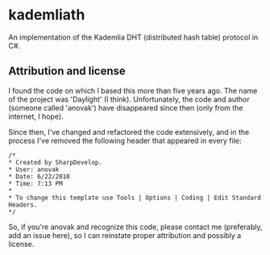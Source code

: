 # kademliath

An implementation of the Kademlia DHT (distributed hash table) protocol in C#. 



## Attribution and license
I found the code on which I based this more than five years ago. The name of the project was 'Daylight' (I think).
Unfortunately, the code and author (someone called 'anovak') have disappeared since then (only from the internet, I hope).

Since then, I've changed and refactored the code extensively, and in the process I've removed the 
following header that appeared in every file:
 ```
 /*
 * Created by SharpDevelop.
 * User: anovak
 * Date: 6/22/2010
 * Time: 7:13 PM
 * 
 * To change this template use Tools | Options | Coding | Edit Standard Headers.
 */
 ```
 
So, if you're anovak and recognize this code, please contact me (preferably, add an issue here), 
so I can reinstate proper attribution and possibly a license.

